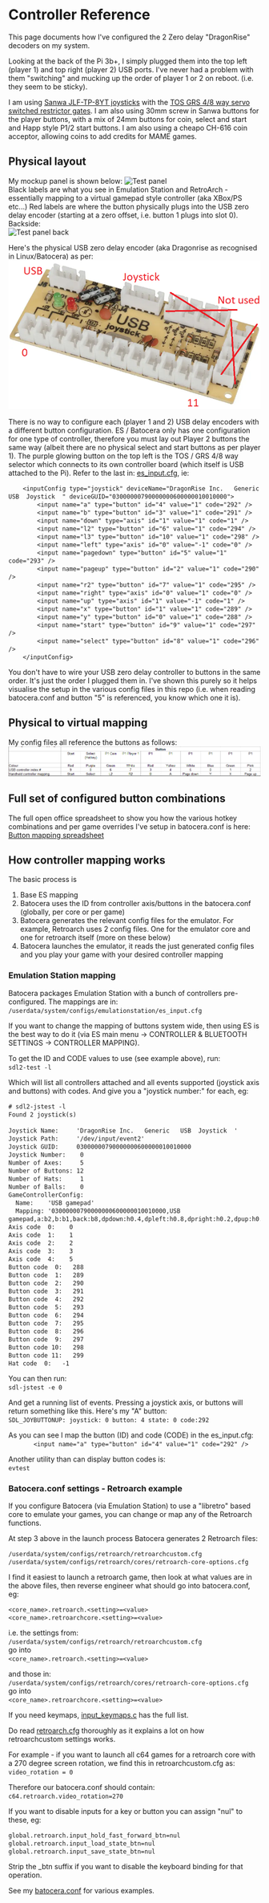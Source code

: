 # Controller Reference

This page documents how I've configured the 2 Zero delay "DragonRise" decoders on my system.

Looking at the back of the Pi 3b+, I simply plugged them into the top left (player 1) and top right (player 2) USB ports.  I've never had a problem with them "switching" and mucking up the order of player 1 or 2 on reboot.  (i.e. they seem to be sticky).  

I am using [Sanwa JLF-TP-8YT joysticks](https://focusattack.com/sanwa-jlf-tp-8yt-joystick-precursor-to-jlx-tp-8yt/) with the [TOS GRS 4/8 way servo switched restrictor gates](https://github.com/DaveBullet1050/BatoceraHelpers/blob/main/README/TOS_GRS_Switch%20README.md#tos-grs---automatic-48-way-restrictor-gate).  I am also using 30mm screw in Sanwa buttons for the player buttons, with a mix of 24mm buttons for coin, select and start and Happ style P1/2 start buttons.  I am also using a cheapo CH-616 coin acceptor, allowing coins to add credits for MAME games.

## Physical layout
My mockup panel is shown below:
![Test panel](../image/Arcade%20panel%20mockup.png)  
Black labels are what you see in Emulation Station and RetroArch - essentially mapping to a virtual gamepad style controller (aka XBox/PS etc...)
Red labels are where the button physically plugs into the USB zero delay encoder (starting at a zero offset, i.e. button 1 plugs into slot 0).  
Backside:  
![Test panel back](../image/Arcade%20panel%20mockup%20-%20back.png)  

Here's the physical USB zero delay encoder (aka Dragonrise as recognised in Linux/Batocera) as per:  
![USB Encoder](../image/USB%20zero%20delay%20encoder.png)  

There is no way to configure each (player 1 and 2) USB delay encoders with a different button configuration.  ES / Batocera only has one configuration for one type of controller, therefore you must lay out Player 2 buttons the same way (albeit there are no physical select and start buttons as per player 1).  The purple glowing button on the top left is the TOS / GRS 4/8 way selector which connects to its own controller board (which itself is USB attached to the Pi).  Refer to the last in: [es_input.cfg](https://github.com/DaveBullet1050/BatoceraHelpers/blob/main/userdata/system/configs/emulationstation/es_input.cfg), ie:  

```
	<inputConfig type="joystick" deviceName="DragonRise Inc.   Generic   USB  Joystick  " deviceGUID="03000000790000000600000010010000">
		<input name="a" type="button" id="4" value="1" code="292" />
		<input name="b" type="button" id="3" value="1" code="291" />
		<input name="down" type="axis" id="1" value="1" code="1" />
		<input name="l2" type="button" id="6" value="1" code="294" />
		<input name="l3" type="button" id="10" value="1" code="298" />
		<input name="left" type="axis" id="0" value="-1" code="0" />
		<input name="pagedown" type="button" id="5" value="1" code="293" />
		<input name="pageup" type="button" id="2" value="1" code="290" />
		<input name="r2" type="button" id="7" value="1" code="295" />
		<input name="right" type="axis" id="0" value="1" code="0" />
		<input name="up" type="axis" id="1" value="-1" code="1" />
		<input name="x" type="button" id="1" value="1" code="289" />
		<input name="y" type="button" id="0" value="1" code="288" />
		<input name="start" type="button" id="9" value="1" code="297" />
		<input name="select" type="button" id="8" value="1" code="296" />		
	</inputConfig>
```  

You don't have to wire your USB zero delay controller to buttons in the same order.  It's just the order I plugged them in.  I've shown this purely so it helps visualise the setup in the various config files in this repo (i.e. when reading batocera.conf and button "5" is referenced, you know which one it is).  

## Physical to virtual mapping
My config files all reference the buttons as follows:
![Button mapping](../image/Button%20mapping.png)  

## Full set of configured button combinations
The full open office spreadsheet to show you how the various hotkey combinations and per game overrides I've setup in batocera.conf is here:  
[Button mapping spreadsheet](https://github.com/DaveBullet1050/BatoceraHelpers/blob/main/image/Button%20mapping.ods)  

## How controller mapping works
The basic process is
1. Base ES mapping
2. Batocera uses the ID from controller axis/buttons in the batocera.conf (globally, per core or per game)
3. Batocera generates the relevant config files for the emulator.  For example, Retroarch uses 2 config files. One for the emulator core and one for retroarch itself (more on these below)
4. Batocera launches the emulator, it reads the just generated config files and you play your game with your desired controller mapping  

### Emulation Station mapping
Batocera packages Emulation Station with a bunch of controllers pre-configured.  The mappings are in:  
`/userdata/system/configs/emulationstation/es_input.cfg`  

If you want to change the mapping of buttons system wide, then using ES is the best way to do it (via ES main menu -> CONTROLLER & BLUETOOTH SETTINGS -> CONTROLLER MAPPING).  

To get the ID and CODE values to use (see example above), run:  
`sdl2-test -l`  

Which will list all controllers attached and all events supported (joystick axis and buttons) with codes.  And give you a "joystick number:" for each, eg:  
```
# sdl2-jstest -l
Found 2 joystick(s)

Joystick Name:     'DragonRise Inc.   Generic   USB  Joystick  '
Joystick Path:     '/dev/input/event2'
Joystick GUID:     03000000790000000600000010010000
Joystick Number:    0
Number of Axes:     5
Number of Buttons: 12
Number of Hats:     1
Number of Balls:    0
GameControllerConfig:
  Name:    'USB gamepad'
  Mapping: '03000000790000000600000010010000,USB gamepad,a:b2,b:b1,back:b8,dpdown:h0.4,dpleft:h0.8,dpright:h0.2,dpup:h0.1,leftshoulder:b4,leftstick:b10,lefttrigger:b6,leftx:a0,lefty:a1,rightshoulder:b5,rightstick:b11,righttrigger:b7,rightx:a3,righty:a4,start:b9,x:b3,y:b0,platform:Linux,'
Axis code  0:    0
Axis code  1:    1
Axis code  2:    2
Axis code  3:    3
Axis code  4:    5
Button code  0:   288
Button code  1:   289
Button code  2:   290
Button code  3:   291
Button code  4:   292
Button code  5:   293
Button code  6:   294
Button code  7:   295
Button code  8:   296
Button code  9:   297
Button code 10:   298
Button code 11:   299
Hat code  0:   -1
```  

You can then run:  
`sdl-jstest -e 0`  

And get a running list of events.  Pressing a joystick axis, or buttons will return something like this.  Here's my "A" button:  
`SDL_JOYBUTTONUP: joystick: 0 button: 4 state: 0 code:292`  

As you can see I map the button (ID) and code (CODE) in the es_input.cfg:  
`		<input name="a" type="button" id="4" value="1" code="292" />`  

Another utility than can display button codes is:  
`evtest`  

### Batocera.conf settings - Retroarch example
If you configure Batocera (via Emulation Station) to use a "libretro" based core to emulate your games, you can change or map any of the Retroarch functions.

At step 3 above in the launch process Batocera generates 2 Retroarch files:  
```
/userdata/system/configs/retroarch/retroarchcustom.cfg
/userdata/system/configs/retroarch/cores/retroarch-core-options.cfg 
```  
I find it easiest to launch a retroarch game, then look at what values are in the above files, then reverse engineer what should go into batocera.conf, eg:  
```
<core_name>.retroarch.<setting>=<value>
<core_name>.retroarchcore.<setting>=<value>
```  

i.e. the settings from:  
`/userdata/system/configs/retroarch/retroarchcustom.cfg`  
go into  
`<core_name>.retroarch.<setting>=<value>`  

and those in:  
`/userdata/system/configs/retroarch/cores/retroarch-core-options.cfg`  
go into  
`<core_name>.retroarchcore.<setting>=<value>`  

If you need keymaps, [input_keymaps.c](https://github.com/libretro/RetroArch/blob/master/input/input_keymaps.c) has the full list.  

Do read [retroarch.cfg](https://github.com/libretro/RetroArch/blob/master/retroarch.cfg) thoroughly as it explains a lot on how retroarchcustom settings works.  

For example - if you want to launch all c64 games for a retroarch core with a 270 degree screen rotation, we find this in retroarchcustom.cfg as:  
`video_rotation = 0`  

Therefore our batocera.conf should contain:  
`c64.retroarch.video_rotation=270`  

If you want to disable inputs for a key or button you can assign "nul" to these, eg:  
```
global.retroarch.input_hold_fast_forward_btn=nul
global.retroarch.input_load_state_btn=nul
global.retroarch.input_save_state_btn=nul
```  
Strip the _btn suffix if you want to disable the keyboard binding for that operation.  

See my [batocera.conf](https://github.com/DaveBullet1050/BatoceraHelpers/blob/main/userdata/system/batocera.conf) for various examples.
